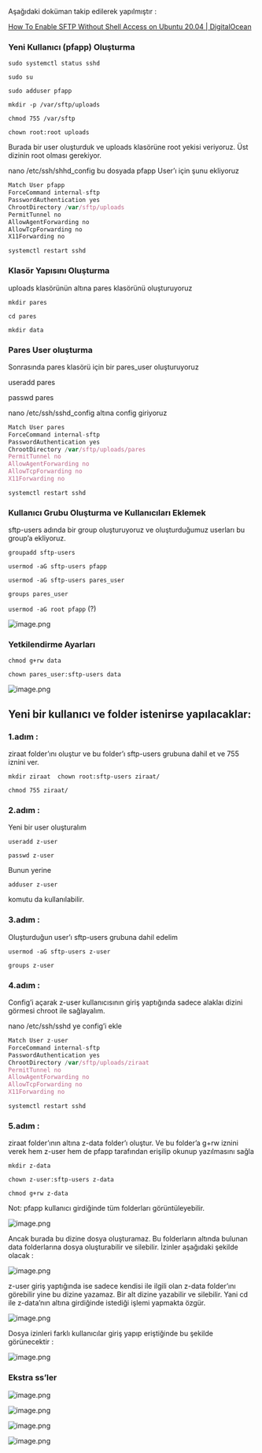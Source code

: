 Aşağıdaki doküman takip edilerek yapılmıştır : 

[How To Enable SFTP Without Shell Access on Ubuntu 20.04 | DigitalOcean](https://www.digitalocean.com/community/tutorials/how-to-enable-sftp-without-shell-access-on-ubuntu-20-04)

### Yeni Kullanıcı (pfapp) Oluşturma

`sudo systemctl status sshd` 

`sudo su` 

`sudo adduser pfapp` 

`mkdir -p /var/sftp/uploads`

`chmod 755 /var/sftp` 

`chown root:root uploads` 

Burada bir user oluşturduk ve uploads klasörüne root yekisi veriyoruz. Üst dizinin root olması gerekiyor.

nano /etc/ssh/shhd_config bu dosyada pfapp User’ı için şunu ekliyoruz

```jsx
Match User pfapp
ForceCommand internal-sftp
PasswordAuthentication yes
ChrootDirectory /var/sftp/uploads
PermitTunnel no
AllowAgentForwarding no
AllowTcpForwarding no
X11Forwarding no

```

`systemctl restart sshd` 

### Klasör Yapısını Oluşturma

uploads klasörünün altına pares klasörünü oluşturuyoruz

`mkdir pares` 

`cd pares` 

`mkdir data` 

### Pares User oluşturma

Sonrasında pares klasörü için bir pares_user oluşturuyoruz

useradd pares

passwd pares 

nano /etc/ssh/sshd_config altına config giriyoruz

```jsx
Match User pares
ForceCommand internal-sftp
PasswordAuthentication yes
ChrootDirectory /var/sftp/uploads/pares
PermitTunnel no
AllowAgentForwarding no
AllowTcpForwarding no
X11Forwarding no
```

`systemctl restart sshd`

### Kullanıcı Grubu Oluşturma ve Kullanıcıları Eklemek

sftp-users adında bir group oluşturuyoruz ve oluşturduğumuz userları bu group’a ekliyoruz.

`groupadd sftp-users` 

`usermod -aG sftp-users pfapp`

`usermod -aG sftp-users pares_user`

`groups pares_user`

`usermod -aG root pfapp` (?)

![image.png](attachment:dd490feb-23d0-4d6a-b7be-80b7ba438688:image.png)

### Yetkilendirme Ayarları

`chmod g+rw data`

`chown pares_user:sftp-users data`

![image.png](attachment:fe94ae72-02a5-46a9-ba27-8112f918845d:image.png)

## Yeni bir kullanıcı ve folder istenirse yapılacaklar:

### 1.adım :

ziraat folder’ını oluştur ve bu folder’ı sftp-users grubuna dahil et ve 755 iznini ver. 

`mkdir ziraat 
 chown root:sftp-users ziraat/`

`chmod 755 ziraat/` 

### 2.adım :

Yeni bir user oluşturalım 

`useradd z-user`

`passwd z-user`

Bunun yerine 

`adduser z-user` 

komutu da kullanılabilir. 

### 3.adım :

Oluşturduğun user’ı sftp-users grubuna dahil edelim

`usermod -aG sftp-users z-user`

`groups z-user`

### 4.adım :

Config’i açarak z-user kullanıcısının giriş yaptığında sadece alaklaı dizini görmesi chroot ile sağlayalım.

nano /etc/ssh/sshd ye config’i ekle

```jsx
Match User z-user
ForceCommand internal-sftp
PasswordAuthentication yes
ChrootDirectory /var/sftp/uploads/ziraat
PermitTunnel no
AllowAgentForwarding no
AllowTcpForwarding no
X11Forwarding no
```

`systemctl restart sshd`

### 5.adım :

ziraat folder’ının altına z-data folder’ı oluştur. Ve bu folder’a g+rw iznini verek hem z-user hem de pfapp tarafından erişilip okunup yazılmasını sağla

`mkdir z-data`

`chown z-user:sftp-users z-data`

`chmod g+rw z-data`

Not: pfapp kullanıcı girdiğinde tüm folderları görüntüleyebilir. 

![image.png](attachment:5adeefe4-80a6-4edd-939b-fa23d5804afc:image.png)

Ancak burada bu dizine dosya oluşturamaz. Bu folderların altında bulunan data folderlarına dosya oluşturabilir ve silebilir.  İzinler aşağıdaki şekilde olacak : 

![image.png](attachment:c1c810c6-adbf-4717-a138-7f62697a99d1:image.png)

z-user giriş yaptığında ise sadece kendisi ile ilgili olan z-data folder’ını görebilir yine bu dizine yazamaz. Bir alt dizine yazabilir ve silebilir. Yani cd ile z-data’nın altına girdiğinde istediği işlemi yapmakta özgür. 

![image.png](attachment:838b58ff-eccd-4016-b979-5f394ffc1221:image.png)

Dosya izinleri farklı kullanıcılar giriş yapıp eriştiğinde bu şekilde görünecektir : 

![image.png](attachment:92b626a6-ccbd-4460-9377-4ec0b345dd9e:image.png)

### Ekstra ss’ler

![image.png](attachment:a046692e-38c1-41ff-b920-efabe5e31b0d:image.png)

![image.png](attachment:d462c13a-75a4-4f76-8655-0b5949e56be5:image.png)

![image.png](attachment:43a1c6df-501d-4350-9f66-186bc3eab4da:image.png)

![image.png](attachment:c60c88de-c41d-4763-80fe-b64258938870:image.png)
